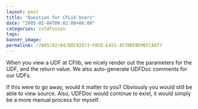 ```yaml
---
layout: post
title: "Question for CFLib Users"
date: "2005-02-04T09:02:00+06:00"
categories: coldfusion 
tags: 
banner_image: 
permalink: /2005/02/04/DDC92873-F8CD-E451-4570BFBD96FCA077
---
```


When you view a UDF at CFlib, we nicely render out the parameters for the UDF, and the return value. We also auto-generate UDFDoc comments for our UDFs.

If this were to go away, would it matter to you? Obviously you would still be able to view source. Also, UDFDoc would continue to exist, it would simply be a more manual process for myself.